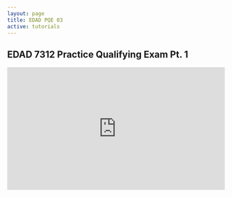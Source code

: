 ```yaml
---
layout: page
title: EDAD PQE 03
active: tutorials
---
```


## EDAD 7312 Practice Qualifying Exam Pt. 1

<style>.embed-container { position: relative; padding-bottom: 56.25%; height: 0; overflow: hidden; max-width: 100%; } .embed-container iframe, .embed-container object, .embed-container embed { position: absolute; top: 0; left: 0; width: 100%; height: 100%; }</style><div class='embed-container'><iframe src='https://www.youtube.com/embed/rNX1rc1MwrU?rel=0&showinfo=0&modestbranding=0' frameborder='0' allowfullscreen></iframe></div>